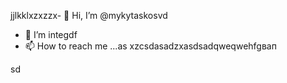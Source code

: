 jjlkklxzxzzx- 👋 Hi, I’m @mykytaskosvd
- 👀 I’m integdf
- 📫 How to reach me ...as
xzcsdasadzxasdsadqweqwehfgвап
<!---zxcdashfgasdas
mykytasko/mykytasko is a ✨ special ✨ repaository becaudasse its `READMfdgd` (this file) appears on your GitHub profile.dgdf
You can click the Preview link to taADFke a look at your changes.
--->
sd
